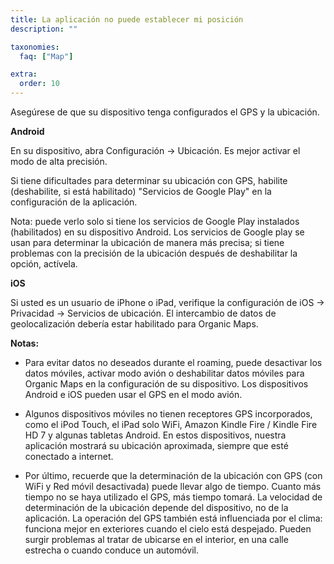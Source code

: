 ```yaml
---
title: La aplicación no puede establecer mi posición
description: ""

taxonomies:
  faq: ["Map"]

extra:
  order: 10
---
```


Asegúrese de que su dispositivo tenga configurados el GPS y la ubicación.

**Android**

En su dispositivo, abra Configuración → Ubicación. Es mejor activar el modo de alta precisión.

Si tiene dificultades para determinar su ubicación con GPS, habilite (deshabilite, si está habilitado) "Servicios de Google Play" en la configuración de la aplicación.

Nota: puede verlo solo si tiene los servicios de Google Play instalados (habilitados) en su dispositivo Android. Los servicios de Google play se usan para determinar la ubicación de manera más precisa; si tiene problemas con la precisión de la ubicación después de deshabilitar la opción, actívela.

**iOS**

Si usted es un usuario de iPhone o iPad, verifique la configuración de iOS → Privacidad → Servicios de ubicación. El intercambio de datos de geolocalización debería estar habilitado para Organic Maps.

**Notas:**

* Para evitar datos no deseados durante el roaming, puede desactivar los datos móviles, activar modo avión o deshabilitar datos móviles para Organic Maps en la configuración de su dispositivo. Los dispositivos Android e iOS pueden usar el GPS en el modo avión.

* Algunos dispositivos móviles no tienen receptores GPS incorporados, como el iPod Touch, el iPad solo WiFi, Amazon Kindle Fire / Kindle Fire HD 7 y algunas tabletas Android. En estos dispositivos, nuestra aplicación mostrará su ubicación aproximada, siempre que esté conectado a internet.

* Por último, recuerde que la determinación de la ubicación con GPS (con WiFi y Red móvil desactivada) puede llevar algo de tiempo. Cuanto más tiempo no se haya utilizado el GPS, más tiempo tomará. La velocidad de determinación de la ubicación depende del dispositivo, no de la aplicación. La operación del GPS también está influenciada por el clima: funciona mejor en exteriores cuando el cielo está despejado. Pueden surgir problemas al tratar de ubicarse en el interior, en una calle estrecha o cuando conduce un automóvil.
